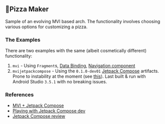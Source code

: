## 🍕Pizza Maker
Sample of an evolving MVI based arch.
The functionality involves choosing various options for customizing a pizza.


### The Examples
There are two examples with the same (albeit cosmetically different) functionality: 
1. `mvi` - Using `Fragment`s, [Data Binding](https://developer.android.com/topic/libraries/data-binding), [Navigation component](https://developer.android.com/guide/navigation/navigation-getting-started) 
2. `mvijetpackcompose` - Using the `0.1.0-dev01` [Jetpack Compose](https://developer.android.com/jetpack/compose) artifacts. Prone to instability at the moment (see [this](https://www.reddit.com/r/androiddev/comments/dggpqy/jetpack_compose_binaries_are_now_available_to/f3bktsf/)). Last built & run with Android Studio `3.5.1` with no breaking issues.
  

### References
- [MVI + Jetpack Compose](https://medium.com/swlh/android-mvi-with-jetpack-compose-b0890f5156ac)
- [Playing with Jetpack Compose dev](https://proandroiddev.com/playing-with-jetpack-compose-dev-1-be992c6f8915)
- [Jetpack Compose review](https://blog.karumi.com/android-jetpack-compose-review/)

